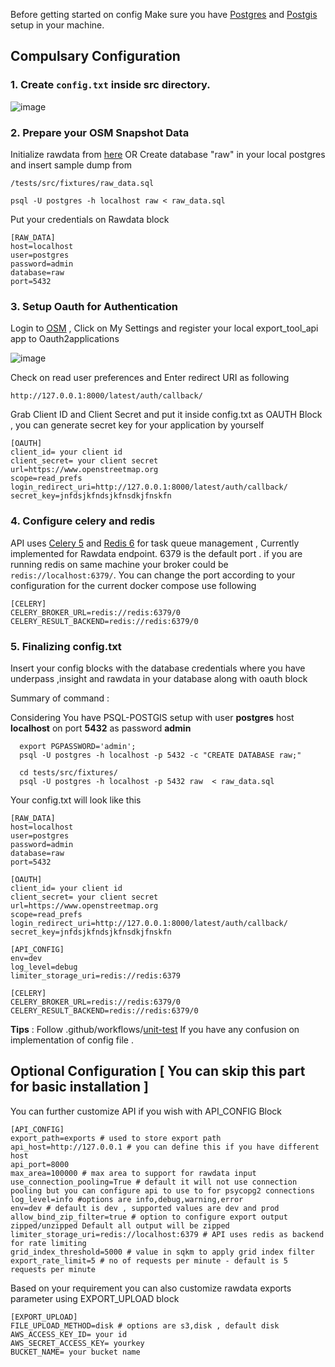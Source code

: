 
Before getting started on config Make sure you have [Postgres](https://www.postgresql.org/) and [Postgis](https://postgis.net/) setup in your machine.


## Compulsary Configuration

### 1. Create ```config.txt``` inside src directory.
![image](https://user-images.githubusercontent.com/36752999/188402566-80dc9633-5d4e-479c-97dc-9e8a4999b385.png)


### 2. Prepare your OSM Snapshot Data
Initialize rawdata from [here](https://github.com/hotosm/underpass/tree/master/raw) OR Create database "raw" in your local postgres and insert sample dump from
```
/tests/src/fixtures/raw_data.sql
```

```
psql -U postgres -h localhost raw < raw_data.sql
```
Put your credentials on Rawdata block

```
[RAW_DATA]
host=localhost
user=postgres
password=admin
database=raw
port=5432
```

### 3. Setup Oauth for Authentication
Login to [OSM](https://www.openstreetmap.org/) , Click on My Settings and register your local export_tool_api app to Oauth2applications

![image](https://user-images.githubusercontent.com/36752999/188452619-aababf28-b685-4141-b381-9c25d0367b57.png)


Check on read user preferences and Enter redirect URI as following
```
http://127.0.0.1:8000/latest/auth/callback/
```

Grab Client ID and Client Secret and put it inside config.txt as OAUTH Block , you can generate secret key for your application by yourself

```
[OAUTH]
client_id= your client id
client_secret= your client secret
url=https://www.openstreetmap.org
scope=read_prefs
login_redirect_uri=http://127.0.0.1:8000/latest/auth/callback/
secret_key=jnfdsjkfndsjkfnsdkjfnskfn
```

### 4. Configure celery and redis

API uses [Celery 5](https://docs.celeryq.dev/en/stable/getting-started/first-steps-with-celery.html) and [Redis 6](https://redis.io/download/#redis-stack-downloads) for task queue management , Currently implemented for Rawdata endpoint. 6379 is the default port . if you are running redis on same machine your broker could be ```redis://localhost:6379/```. You can change the port according to your configuration for the current docker compose use following

```
[CELERY]
CELERY_BROKER_URL=redis://redis:6379/0
CELERY_RESULT_BACKEND=redis://redis:6379/0
```

### 5. Finalizing config.txt
Insert your config blocks with the database credentials where you have underpass ,insight and rawdata in your database along with oauth block

Summary of command :

Considering You have PSQL-POSTGIS setup  with user **postgres** host **localhost** on port **5432** as password **admin**

```
  export PGPASSWORD='admin';
  psql -U postgres -h localhost -p 5432 -c "CREATE DATABASE raw;"

  cd tests/src/fixtures/
  psql -U postgres -h localhost -p 5432 raw  < raw_data.sql
```

Your config.txt will look like this

```
[RAW_DATA]
host=localhost
user=postgres
password=admin
database=raw
port=5432

[OAUTH]
client_id= your client id
client_secret= your client secret
url=https://www.openstreetmap.org
scope=read_prefs
login_redirect_uri=http://127.0.0.1:8000/latest/auth/callback/
secret_key=jnfdsjkfndsjkfnsdkjfnskfn

[API_CONFIG]
env=dev
log_level=debug
limiter_storage_uri=redis://redis:6379

[CELERY]
CELERY_BROKER_URL=redis://redis:6379/0
CELERY_RESULT_BACKEND=redis://redis:6379/0

```

**Tips** : Follow .github/workflows/[unit-test](https://github.com/hotosm/export-tool-api/blob/feature/celery/.github/workflows/unit-test.yml) If you have any confusion on implementation of config file .

## Optional Configuration [ You can skip this part for basic installation ]

You can further customize API if you wish with API_CONFIG Block

```
[API_CONFIG]
export_path=exports # used to store export path
api_host=http://127.0.0.1 # you can define this if you have different host
api_port=8000
max_area=100000 # max area to support for rawdata input
use_connection_pooling=True # default it will not use connection pooling but you can configure api to use to for psycopg2 connections
log_level=info #options are info,debug,warning,error
env=dev # default is dev , supported values are dev and prod
allow_bind_zip_filter=true # option to configure export output zipped/unzipped Default all output will be zipped
limiter_storage_uri=redis://localhost:6379 # API uses redis as backend for rate limiting
grid_index_threshold=5000 # value in sqkm to apply grid index filter
export_rate_limit=5 # no of requests per minute - default is 5 requests per minute
```
Based on your requirement you can also customize rawdata exports parameter using EXPORT_UPLOAD block

```
[EXPORT_UPLOAD]
FILE_UPLOAD_METHOD=disk # options are s3,disk , default disk
AWS_ACCESS_KEY_ID= your id
AWS_SECRET_ACCESS_KEY= yourkey
BUCKET_NAME= your bucket name
```


